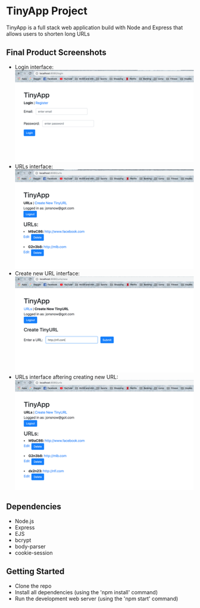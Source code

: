 # TinyApp Project
TinyApp is a full stack web application build with Node and Express that allows users to shorten long URLs

## Final Product Screenshots
- Login interface:
!["Login interface"](https://github.com/barrychenswags/tiny-app-project/blob/master/Screenshots/Screen%20Shot%202019-06-10%20at%2011.27.47%20AM.png)
- URLs interface:
!["URLs interface"](https://github.com/barrychenswags/tiny-app-project/blob/master/Screenshots/Screen%20Shot%202019-06-10%20at%201.11.17%20PM.png)
- Create new URL interface:
!["Create new URL interface"](https://github.com/barrychenswags/tiny-app-project/blob/master/Screenshots/Screen%20Shot%202019-06-10%20at%201.15.48%20PM.png)
- URLs interface aftering creating new URL:
!["URLs interface aftering creating new URL"](https://github.com/barrychenswags/tiny-app-project/blob/master/Screenshots/Screen%20Shot%202019-06-10%20at%201.16.45%20PM.png)
## Dependencies
- Node.js
- Express
- EJS
- bcrypt
- body-parser
- cookie-session

## Getting Started
- Clone the repo
- Install all dependencies (using the 'npm install' command)
- Run the development web server (using the 'npm start' command)
